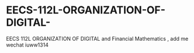# EECS-112L-ORGANIZATION-OF-DIGITAL-
EECS 112L ORGANIZATION OF DIGITAL and Financial Mathematics , add me wechat iuww1314
